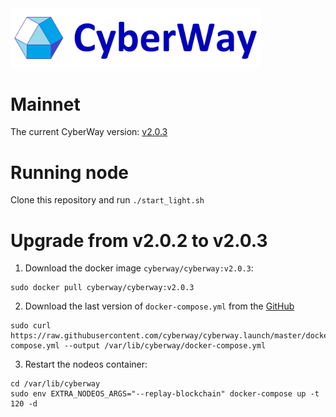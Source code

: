 <img width="400" src="./images/logo.jpg" />

# Mainnet

The current CyberWay version: [v2.0.3](https://github.com/cyberway/cyberway/releases/tag/v2.0.3)

# Running node

Clone this repository and run `./start_light.sh`

# Upgrade from v2.0.2 to v2.0.3

1. Download the docker image `cyberway/cyberway:v2.0.3`:
```
sudo docker pull cyberway/cyberway:v2.0.3
```

2. Download the last version of `docker-compose.yml` from the [GitHub](https://raw.githubusercontent.com/cyberway/cyberway.launch/master/docker-compose.yml)

```
sudo curl https://raw.githubusercontent.com/cyberway/cyberway.launch/master/docker-compose.yml --output /var/lib/cyberway/docker-compose.yml
```

3. Restart the nodeos container:
```
cd /var/lib/cyberway
sudo env EXTRA_NODEOS_ARGS="--replay-blockchain" docker-compose up -t 120 -d
```
